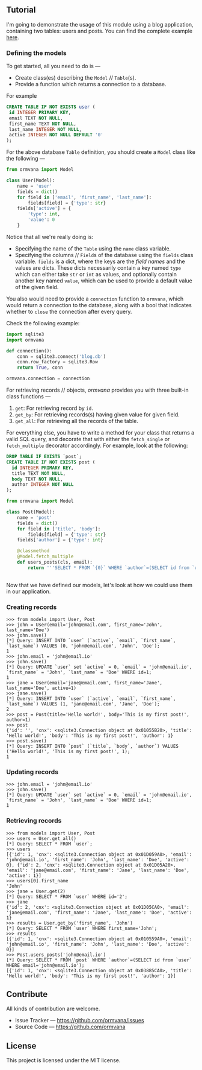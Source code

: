 ## Tutorial

I'm going to demonstrate the usage of this module using a blog application, containing two tables: users and posts. You 
can find the complete example [here](https://github.com/SkullTech/ormvana/tree/master/example/).

### Defining the models

To get started, all you need to do is —
- Create class(es) describing the `Model` // `Table`(s).
- Provide a function which 
returns a connection to a database. 

For example
```sql
CREATE TABLE IF NOT EXISTS user (
 id INTEGER PRIMARY KEY,
 email TEXT NOT NULL,
 first_name TEXT NOT NULL,
 last_name INTEGER NOT NULL,
 active INTEGER NOT NULL DEFAULT '0'
);
```

For the above database `Table` definition, you should create a `Model` class like the following —

```python
from ormvana import Model

class User(Model):
    name = 'user'
    fields = dict()
    for field in ['email', 'first_name', 'last_name']:
        fields[field] = {'type': str}
    fields['active'] = {
        'type': int,
        'value': 0
    }
```

Notice that all we're really doing is:
- Specifying the name of the `Table` using the `name` class variable.
- Specifying the columns // `Field`s of the database using the `fields` class variable. `fields` is a dict, where the 
keys are the _field names_ and the values are dicts. These dicts necessarily contain a key named `type` which can either take 
`str` or `int` as values, and optionally contain another key named `value`, which can be used to provide a default 
value of the given field.

You also would need to provide a `connection` function to `ormvana`, which would return a connection to the database, 
along with a bool that indicates whether to `close` the connection after every query.

Check the following example:
```python
import sqlite3
import ormvana

def connection():
    conn = sqlite3.connect('blog.db')
    conn.row_factory = sqlite3.Row
    return True, conn

ormvana.connection = connection
```

For retrieving records // objects, _ormvana_ provides you with three built-in class functions — 
1. `get`: For retrieving record by `id`. 
2. `get_by`: For retrieving records(s) having given value for given field.
3. `get_all`: For retrieving all the records of the table.

For everything else, you have to write a method for your class that returns a valid SQL query, and decorate that with 
either the `fetch_single` or `fetch_multiple` decorator accordingly. For example, look at the following:

```sql
DROP TABLE IF EXISTS `post`;
CREATE TABLE IF NOT EXISTS post (
  id INTEGER PRIMARY KEY,
  title TEXT NOT NULL,
  body TEXT NOT NULL,
  author INTEGER NOT NULL
);
```

```python
from ormvana import Model

class Post(Model):
    name = 'post'
    fields = dict()
    for field in ['title', 'body']:
        fields[field] = {'type': str}
    fields['author'] = {'type': int}

    @classmethod
    @Model.fetch_multiple
    def users_posts(cls, email):
        return '''SELECT * FROM `{0}` WHERE `author`=(SELECT id from `user` WHERE email='{1}');'''.format(cls.name,
                                                                                                          email)
```

Now that we have defined our models, let's look at how we could use them in our application.

### Creating records

```pycon
>>> from models import User, Post
>>> john = User(email='john@email.com', first_name='John', last_name='Doe')
>>> john.save()
[*] Query: INSERT INTO `user` (`active`, `email`, `first_name`, `last_name`) VALUES (0, 'john@email.com', 'John', 'Doe');
1
>>> john.email = 'john@email.io'
>>> john.save()
[*] Query: UPDATE `user` set `active` = 0, `email` = 'john@email.io', `first_name` = 'John', `last_name` = 'Doe' WHERE id=1;
1
>>> jane = User(email='jane@email.com', first_name='Jane', last_name='Doe', active=1)
>>> jane.save()
[*] Query: INSERT INTO `user` (`active`, `email`, `first_name`, `last_name`) VALUES (1, 'jane@email.com', 'Jane', 'Doe');
2
>>> post = Post(title='Hello world!', body='This is my first post!', author=1)
>>> post
{'id': '', 'cnx': <sqlite3.Connection object at 0x01055B20>, 'title': 'Hello world!', 'body': 'This is my first post!', 'author': 1}
>>> post.save()
[*] Query: INSERT INTO `post` (`title`, `body`, `author`) VALUES ('Hello world!', 'This is my first post!', 1);
1
```

### Updating records

```pycon
>>> john.email = 'john@email.io'
>>> john.save()
[*] Query: UPDATE `user` set `active` = 0, `email` = 'john@email.io', `first_name` = 'John', `last_name` = 'Doe' WHERE id=1;
1
```

### Retrieving records

```pycon
>>> from models import User, Post
>>> users = User.get_all()
[*] Query: SELECT * FROM `user`;
>>> users
[{'id': 1, 'cnx': <sqlite3.Connection object at 0x01D059A0>, 'email': 'john@email.io', 'first_name': 'John', 'last_name': 'Doe', 'active': 0}, {'id': 2, 'cnx': <sqlite3.Connection object at 0x01D05A20>, 'email': 'jane@email.com', 'first_name': 'Jane', 'last_name': 'Doe', 'active': 1}]
>>> users[0].first_name
'John'
>>> jane = User.get(2)
[*] Query: SELECT * FROM `user` WHERE id='2';
>>> jane
{'id': 2, 'cnx': <sqlite3.Connection object at 0x01D05CA0>, 'email': 'jane@email.com', 'first_name': 'Jane', 'last_name': 'Doe', 'active': 1}
>>> results = User.get_by('first_name', 'John')
[*] Query: SELECT * FROM `user` WHERE first_name='John';
>>> results
[{'id': 1, 'cnx': <sqlite3.Connection object at 0x010559A0>, 'email': 'john@email.io', 'first_name': 'John', 'last_name': 'Doe', 'active': 0}]
>>> Post.users_posts('john@email.io')
[*] Query: SELECT * FROM `post` WHERE `author`=(SELECT id from `user` WHERE email='john@email.io');
[{'id': 1, 'cnx': <sqlite3.Connection object at 0x03885CA0>, 'title': 'Hello world!', 'body': 'This is my first post!', 'author': 1}]
```

## Contribute

All kinds of contribution are welcome.

- Issue Tracker — https://github.com/ormvana/issues
- Source Code — https://github.com/ormvana

## License

This project is licensed under the MIT license.
